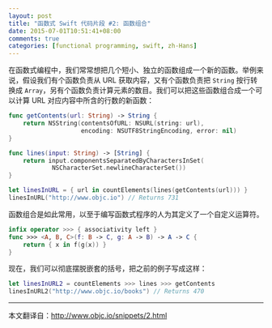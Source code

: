 ```yaml
---
layout: post
title: "函数式 Swift 代码片段 #2: 函数组合"
date: 2015-07-01T10:51:41+08:00
comments: true
categories: [functional programming, swift, zh-Hans]
---
```

在函数式编程中，我们常常想把几个短小、独立的函数组成一个新的函数。举例来说，假设我们有个函数负责从 URL 获取内容，又有个函数负责把 `String` 按行转换成 `Array`，另有个函数负责计算元素的数目。我们可以把这些函数组合成一个可以计算 URL 对应内容中所含的行数的新函数：

```swift
func getContents(url: String) -> String {
    return NSString(contentsOfURL: NSURL(string: url),
                    encoding: NSUTF8StringEncoding, error: nil)
}

func lines(input: String) -> [String] {
    return input.componentsSeparatedByCharactersInSet(
            NSCharacterSet.newlineCharacterSet())
}

let linesInURL = { url in countElements(lines(getContents(url))) }
linesInURL("http://www.objc.io") // Returns 731
```

函数组合是如此常用，以至于编写函数式程序的人为其定义了一个自定义运算符。

```swift
infix operator >>> { associativity left }
func >>> <A, B, C>(f: B -> C, g: A -> B) -> A -> C {
    return { x in f(g(x)) }
}
```

现在，我们可以彻底摆脱嵌套的括号，把之前的例子写成这样：

```swift
let linesInURL2 = countElements >>> lines >>> getContents
linesInURL2("http://www.objc.io/books") // Returns 470
```

---
本文翻译自：http://www.objc.io/snippets/2.html
